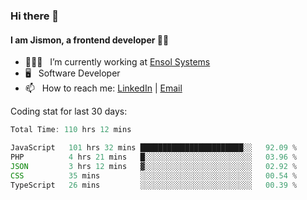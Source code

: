 ### Hi there 👋

#### I am Jismon, a frontend developer 👦🏻

- 🧑🏻‍💻   &nbsp; I’m currently working at <a href='https://www.ensolsystems.com/' target="_blank">Ensol Systems</a>
- 🖥   &nbsp; Software Developer
- 📫   &nbsp; How to reach me: <a href='https://www.linkedin.com/in/jismonthomas/'>LinkedIn</a> | <a href='mailto:hellojismonthomas@gmail.com'>Email</a>

Coding stat for last 30 days:
<!--START_SECTION:waka-->

```javascript
Total Time: 110 hrs 12 mins

JavaScript   101 hrs 32 mins ███████████████████████░░   92.09 %
PHP          4 hrs 21 mins   █░░░░░░░░░░░░░░░░░░░░░░░░   03.96 %
JSON         3 hrs 12 mins   ▓░░░░░░░░░░░░░░░░░░░░░░░░   02.92 %
CSS          35 mins         ░░░░░░░░░░░░░░░░░░░░░░░░░   00.54 %
TypeScript   26 mins         ░░░░░░░░░░░░░░░░░░░░░░░░░   00.39 %
```

<!--END_SECTION:waka-->

<!--
**jismonthomas/jismonthomas** is a ✨ _special_ ✨ repository because its `README.md` (this file) appears on your GitHub profile.

Here are some ideas to get you started:

- 🔭 I’m currently working on ...
- 🌱 I’m currently learning ...
- 👯 I’m looking to collaborate on ...
- 🤔 I’m looking for help with ...
- 💬 Ask me about ...
- 📫 How to reach me: ...
- 😄 Pronouns: ...
- ⚡ Fun fact: ...
-->
